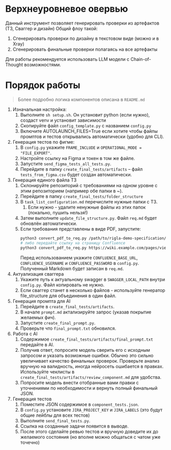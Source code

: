 # Верхнеуровневое овервью

Данный инструмент позволяет генерировать проверки из артефактов (ТЗ, Сваггер и дизайн)
Общий флоу такой:

1. Сгенерировать проверки по дизайну в текстовом виде (можно и в Xray)
2. Сгенерировать финальные проверки полагаясь на все артефакты

Для работы рекомендуется использовать LLM модели с Chain-of-Thought возможностями.

# Порядок работы

> Более подробно логика компонентов описана в `README.md`

1. Изначальная настройка:
    1. Выполните `sh setup.sh`. Он установит python (если нужно), создаст venv и установит зависимости
    2. Скопируйте файл `config_template.py` с названием `config.py`
    3. Включите AUTOLAUNCH_FILES=True если хотите чтобы файлы промптов и тестов открывались автоматически (удобно для
       CLI).
2. Генерация тестов по фигме:
    1. В `config.py` укажите `FRAME_INCLUDE` и `OPERATIONAL_MODE = "FILE_EXPORT"`.
    2. Настройте ссылку на Figma и токен в том же файле.
    3. Запустите `send_figma_tests_all_tests.py`.
    4. Перейдите в папку `create_final_tests/artifacts` – файл `tests_from_figma.csv` будет создан автоматически.
3. Генерация единого файла ТЗ
    1. Склонируйте репозиторий с требованиями на одном уровне с этим репозиторием (например обе папки в ~).
    2. Перейдите в папку `create_final_tests/folder_structure`
    3. В `task_list_configuration.md` перечислите нужные папки с ТЗ.
        1. Если нужно - удалите ненужные файлы из этих папок (локально, пушить нельзя!)
    4. Затем выполните `update_file_structure.py`. Файл `req.md` будет обновлён автоматически.
    5. Если требования представлены в виде PDF, запустите:
       ```bash
       python3 convert_pdf_to_req.py /path/to/rigla-demo-specification/requirements.pdf
       # либо передайте ссылку на страницу Confluence
       python3 convert_pdf_to_req.py https://wiki.example.com/pages/viewpage.action?pageId=12345
       ```
       Перед использованием укажите `CONFLUENCE_BASE_URL`, `CONFLUENCE_USERNAME` и `CONFLUENCE_PASSWORD` в `config.py`.
       Полученный Markdown будет записан в `req.md`.
4. Актуализация сваггера
    1. Укажите путь к актуальному swagger в `SWAGGER_LOCAL_PATH` внутри `config.py`. Файл копировать не нужно.
    2. Если сваггер станет в несколько файлов - используйте генератор file_structure для объединения в один файл.
5. Генерация промпта для AI
    1. Перейдите в `create_final_tests/artifacts`.
    2. В начале `prompt.md` актализируйте запрос (указав покрытие желаемых фич).
    3. Запустите `create_final_prompt.py`.
    4. Проверьте что `final_prompt.txt` обновился.
6. Работа с AI
    1. Содержимое `create_final_tests/artifacts/final_prompt.txt` передайте в AI.
    2. Получив ответ, попросите модель сверить его с исходным запросом и указать возможные ошибки. Обычно это сильно
       увеличивает качество финальных проверок.
       Проверьте анализ вручную на валидность, иногда нейросеть ошибается в правках.
       Используйте чеклисты в `create_final_tests/artifacts/review_component.md` для удобства.
    3. Попросите модель внести отобранные вами правки с уточнениями по необходимости и вернуть полный финальный JSON.
7. Генерация тестов
    1. Поместите JSON содержимое в `component_tests.json`.
    2. В `config.py` установите `JIRA_PROJECT_KEY` и `JIRA_LABELS` (это будут общие лейблы для всех тестов)
    3. Выполните `send_final_tests.py`.
    4. Ссылка на созданные задачи появится в выводе.
    5. После этого сделайте ревью тестов и вручную доведите их до желаемого состояния (но вполне можно общаться с чатом
       уже точечно)
